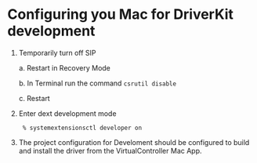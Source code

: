 # Configuring you Mac for DriverKit development

1. Temporarily turn off SIP

    a. Restart in Recovery Mode

    b. In Terminal run the command `csrutil disable`

    c. Restart

2. Enter dext development mode

        % systemextensionsctl developer on

3. The project configuration for Develoment should be configured to
   build and install the driver from the VirtualController Mac App.
